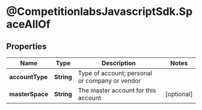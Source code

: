 # @CompetitionlabsJavascriptSdk.SpaceAllOf

## Properties

Name | Type | Description | Notes
------------ | ------------- | ------------- | -------------
**accountType** | **String** | Type of account; personal or company or vendor | 
**masterSpace** | **String** | The master account for this account | [optional] 


